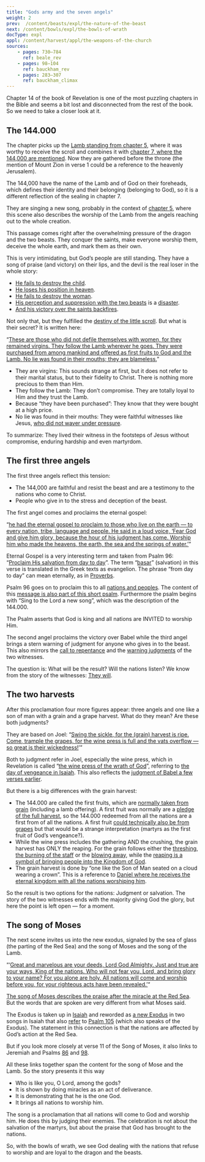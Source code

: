 ```yaml
---
title: "Gods army and the seven angels"
weight: 2
prev:  /content/beasts/expl/the-nature-of-the-beast
next: /content/bowls/expl/the-bowls-of-wrath
docType: expl
appl: /content/harvest/appl/the-weapons-of-the-church
sources: 
    - pages: 730–784
      ref: beale_rev
    - pages: 98–104
      ref: bauckham_rev
    - pages: 283–307
      ref: bauckham_climax
---
```


Chapter 14 of the book of Revelation is one of the most puzzling chapters in the Bible and seems a bit lost and disconnected from the rest of the book. So we need to take a closer look at it.

## The 144.000

<a name="6c9d"></a>
The chapter picks up the [Lamb standing from chapter 5](../../../../content/seals/expl/the-book-with-the-seven-seals), where it was worthy to receive the scroll and combines it with [chapter 7, where the 144,000 are mentioned](../../../../content/army/expl/the-144000). Now they are gathered before the throne (the mention of Mount Zion in verse 1 could be a reference to the heavenly Jerusalem).

The 144,000 have the name of the Lamb and of God on their foreheads, which defines their identity and their belonging (belonging to God), so it is a different reflection of the sealing in chapter 7.

They are singing a new song, probably in the context of [chapter 5](https://www.bibleserver.com/NIV/Revelation5%3A9-10), where this scene also describes the worship of the Lamb from the angels reaching out to the whole creation.

This passage comes right after the overwhelming pressure of the dragon and the two beasts. They conquer the saints, make everyone worship them, deceive the whole earth, and mark them as their own.

This is very intimidating, but God’s people are still standing. They have a song of praise (and victory) on their lips, and the devil is the real loser in the whole story:

- [He fails to destroy the child](https://www.bibleserver.com/NIV/Revelation12%3A1-6).
- [He loses his position in heaven](https://www.bibleserver.com/NIV/Revelation12%3A7-12).
- [He fails to destroy the woman](https://www.bibleserver.com/NIV/Revelation12%3A13-17).
- [His perception and suppression with the two beasts](https://www.bibleserver.com/NIV/Revelation13) is a [disaster](../../../../content/beasts/expl/666-the-number-of-the-beast).
- [And his victory over the saints backfires](../../../../content/witnesses/expl/the-two-witnesses).

Not only that, but they fulfilled the [destiny of the little scroll](../../../../content/scroll/expl/the-little-scroll). But what is their secret? It is written here:

“[These are those who did not defile themselves with women, for they remained virgins. They follow the Lamb wherever he goes. They were purchased from among mankind and offered as first fruits to God and the Lamb. No lie was found in their mouths; they are blameless.](https://www.bibleserver.com/NIV/Revelation14%3A4-5)”

- They are virgins: This sounds strange at first, but it does not refer to their marital status, but to their fidelity to Christ. There is nothing more precious to them than Him.
- They follow the Lamb: They don’t compromise. They are totally loyal to Him and they trust the Lamb.
- Because “they have been purchased”: They know that they were bought at a high price.
- No lie was found in their mouths: They were faithful witnesses like Jesus, [who did not waver under pressure](https://www.bibleserver.com/NIV/1%20Peter2%3A22).

To summarize: They lived their witness in the footsteps of Jesus without compromise, enduring hardship and even martyrdom.

## The first three angels

<a name="6911"></a>
The first three angels reflect this tension:

- The 144,000 are faithful and resist the beast and are a testimony to the nations who come to Christ.
- People who give in to the stress and deception of the beast.

The first angel comes and proclaims the eternal gospel:

“[he had the eternal gospel to proclaim to those who live on the earth — to every nation, tribe, language and people. He said in a loud voice, ‘Fear God and give him glory, because the hour of his judgment has come. Worship him who made the heavens, the earth, the sea and the springs of water.’](https://www.bibleserver.com/NIV/Revelation14%3A6-7)”

Eternal Gospel is a very interesting term and taken from Psalm 96: “[Proclaim His salvation from day to day](https://biblehub.com/interlinear/psalms/96-2.htm)”. The term “[basar](https://biblehub.com/hebrew/1319.htm)” (salvation) in this verse is translated in the Greek texts as evangelion. The phrase “from day to day” can mean eternally, as in [Proverbs](https://www.bibleserver.com/NIV/Proverbs8%3A30).

Psalm 96 goes on to proclaim this to all [nations and peoples](https://www.bibleserver.com/NIV/Psalm96%3A3). The content of this [message is also part of this short psalm](https://www.bibleserver.com/NIV/Psalm96%3A7-10). Furthermore the psalm begins with “Sing to the Lord a new song”, which was the description of the 144.000.

The Psalm asserts that God is king and all nations are INVITED to worship Him.

The second angel proclaims the victory over Babel while the third angel brings a stern warning of judgment for anyone who gives in to the beast. This also mirrors the [call to repentance](https://www.bibleserver.com/NIV/Revelation11%3A3) and the [warning judgments](https://www.bibleserver.com/NIV/Revelation11%3A5) of the two witnesses.

The question is: What will be the result? Will the nations listen? We know from the story of the witnesses: [They will](../../../../content/witnesses/expl/the-two-witnesses).

## The two harvests

<a name="833c"></a>
After this proclamation four more figures appear: three angels and one like a son of man with a grain and a grape harvest. What do they mean? Are these both judgments?

They are based on Joel: “[Swing the sickle, for the (grain) harvest is ripe. Come, trample the grapes, for the wine press is full and the vats overflow — so great is their wickedness!](https://www.bibleserver.com/NIV/Joel3%3A13)’”

Both to judgment refer in Joel, especially the wine press, which in Revelation is called “[the wine press of the wrath of God](https://www.bibleserver.com/NIV/Revelation14%3A19)”, referring to [the day of vengeance in Isaiah](https://www.bibleserver.com/NIV/Isaiah63%3A1-6). This also reflects the [judgment of Babel a few verses earlier](https://www.bibleserver.com/NIV/Revelation14%3A10).

But there is a big differences with the grain harvest:

- The 144.000 are called the first fruits, which are [normally taken from grain](https://www.bibleserver.com/NIV/Leviticus23%3A9-14) (including a lamb offering). A first fruit was normally are a [pledge of the full harvest](https://www.bibleserver.com/NIV/Romans11%3A16), so the 144.000 redeemed from all the nations are a first from of all the nations. A first fruit [could technically also be from grapes](https://www.bibleserver.com/NIV/Exodus22%3A29) but that would be a strange interpretation (martyrs as the first fruit of God’s vengeance?).
- While the wine press includes the gathering AND the crushing, the grain harvest has ONLY the reaping. For the grain follows either the [threshing](https://www.bibleserver.com/NIV/Jeremiah51%3A33), [the burning of the staff](https://www.bibleserver.com/NIV/Matthew3:12) or the [blowing away](https://www.bibleserver.com/NIV/Psalm1%3A4), while the [reaping is a symbol of bringing people into the Kingdom of God](https://www.bibleserver.com/NIV/Mark4%3A29).
- The grain harvest is done by “one like the Son of Man seated on a cloud wearing a crown”. This is a reference to [Daniel where he receives the eternal kingdom with all the nations worshiping him](https://www.bibleserver.com/NIV/Daniel7%3A13-14).

So the result is two options for the nations: Judgment or salvation. The story of the two witnesses ends with the majority giving God the glory, but here the point is left open — for a moment.

## The song of Moses

<a name="5102"></a>
The next scene invites us into the new exodus, signaled by the sea of glass (the parting of the Red Sea) and the song of Moses and the song of the Lamb.

“‘[Great and marvelous are your deeds, Lord God Almighty. Just and true are your ways, King of the nations. Who will not fear you, Lord, and bring glory to your name? For you alone are holy. All nations will come and worship before you, for your righteous acts have been revealed.’](https://www.bibleserver.com/NIV/Revelation15%3A3-4)“

[The song of Moses describes the praise after the miracle at the Red Sea](https://www.bibleserver.com/NIV/Exodus15%3A1-19). But the words that are spoken are very different from what Moses said.

The Exodus is taken up in [Isaiah](https://www.bibleserver.com/NIV/Isaiah11%3A15-16) and reworded as [a new Exodus](https://www.bibleserver.com/NIV/Isaiah12) in two songs in Isaiah that also [refer](https://www.bibleserver.com/NIV/Isaiah12%3A4) to [Psalm 105](https://www.bibleserver.com/NIV/Psalm105%3A1) (which also speaks of the Exodus). The statement in this connection is that the nations are affected by God’s action at the Red Sea.

But if you look more closely at verse 11 of the Song of Moses, it also links to Jeremiah and Psalms [86](https://www.bibleserver.com/NIV/Psalm86%3A8-10) and [98](https://www.bibleserver.com/NIV/Psalm98%3A1-2).

All these links together span the content for the song of Mose and the Lamb. So the story presents it this way

- Who is like you, O Lord, among the gods?
- It is shown by doing miracles as an act of deliverance.
- It is demonstrating that he is the one God.
- It brings all nations to worship him.

The song is a proclamation that all nations will come to God and worship him. He does this by judging their enemies. The celebration is not about the salvation of the martyrs, but about the praise that God has brought to the nations.

So, with the bowls of wrath, we see God dealing with the nations that refuse to worship and are loyal to the dragon and the beasts.

